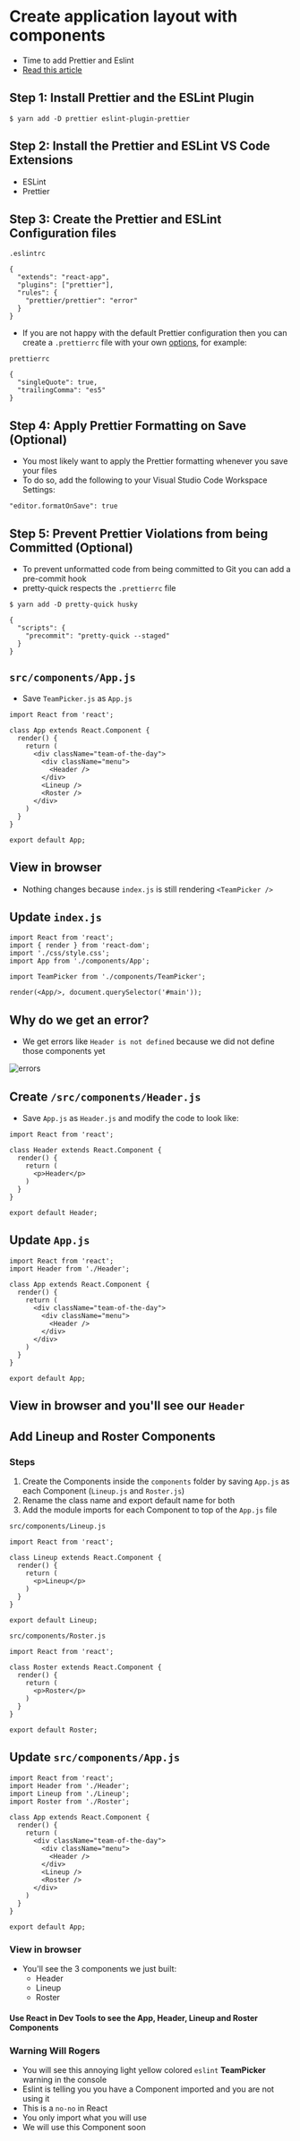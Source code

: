 # Create application layout with components
* Time to add Prettier and Eslint
* [Read this article](https://medium.com/technical-credit/using-prettier-with-vs-code-and-create-react-app-67c2449b9d08)

## Step 1: Install Prettier and the ESLint Plugin

```
$ yarn add -D prettier eslint-plugin-prettier
```

## Step 2: Install the Prettier and ESLint VS Code Extensions
* ESLint
* Prettier

## Step 3: Create the Prettier and ESLint Configuration files

`.eslintrc`

```
{
  "extends": "react-app",
  "plugins": ["prettier"],
  "rules": {
    "prettier/prettier": "error"
  }
}
```

* If you are not happy with the default Prettier configuration then you can create a `.prettierrc` file with your own [options](https://prettier.io/docs/en/options.html), for example:

`prettierrc`

```
{
  "singleQuote": true,
  "trailingComma": "es5"
}
```

## Step 4: Apply Prettier Formatting on Save (Optional)
* You most likely want to apply the Prettier formatting whenever you save your files
* To do so, add the following to your Visual Studio Code Workspace Settings:

`"editor.formatOnSave": true`

## Step 5: Prevent Prettier Violations from being Committed (Optional)
* To prevent unformatted code from being committed to Git you can add a pre-commit hook
* pretty-quick respects the `.prettierrc` file

`$ yarn add -D pretty-quick husky`

```
{
  "scripts": {
    "precommit": "pretty-quick --staged"
  }
}
```


## `src/components/App.js`
* Save `TeamPicker.js` as `App.js`

```
import React from 'react';

class App extends React.Component {
  render() {
    return (
      <div className="team-of-the-day">
        <div className="menu">
          <Header />
        </div>
        <Lineup />
        <Roster />
      </div>
    )
  }
}

export default App;
```

## View in browser
* Nothing changes because `index.js` is still rendering `<TeamPicker />`

## Update `index.js`
```
import React from 'react';
import { render } from 'react-dom';
import './css/style.css';
import App from './components/App';

import TeamPicker from './components/TeamPicker';

render(<App/>, document.querySelector('#main'));
```

## Why do we get an error?
* We get errors like `Header is not defined` because we did not define those components yet

![errors](https://i.imgur.com/nLblST3.png)

## Create `/src/components/Header.js`
* Save `App.js` as `Header.js` and modify the code to look like:

```
import React from 'react';

class Header extends React.Component {
  render() {
    return (
      <p>Header</p>
    )
  }
}

export default Header;
```

## Update `App.js`

```
import React from 'react';
import Header from './Header';

class App extends React.Component {
  render() {
    return (
      <div className="team-of-the-day">
        <div className="menu">
          <Header />
        </div>
      </div>
    )
  }
}

export default App;
```

## View in browser and you'll see our `Header`

## Add Lineup and Roster Components
### Steps
1. Create the Components inside the `components` folder by saving `App.js` as each Component (`Lineup.js` and `Roster.js`)
2. Rename the class name and export default name for both
3. Add the module imports for each Component to top of the `App.js` file

`src/components/Lineup.js`

```
import React from 'react';

class Lineup extends React.Component {
  render() {
    return (
      <p>Lineup</p>
    )
  }
}

export default Lineup;
```

`src/components/Roster.js`

```
import React from 'react';

class Roster extends React.Component {
  render() {
    return (
      <p>Roster</p>
    )
  }
}

export default Roster;
```

## Update `src/components/App.js`

```
import React from 'react';
import Header from './Header';
import Lineup from './Lineup';
import Roster from './Roster';

class App extends React.Component {
  render() {
    return (
      <div className="team-of-the-day">
        <div className="menu">
          <Header />
        </div>
        <Lineup />
        <Roster />
      </div>
    )
  }
}

export default App;
```

### View in browser
* You'll see the 3 components we just built:
    - Header
    - Lineup
    - Roster

#### Use React in Dev Tools to see the App, Header, Lineup and Roster Components

### Warning Will Rogers
* You will see this annoying light yellow colored `eslint` **TeamPicker** warning in the console
* Eslint is telling you you have a Component imported and you are not using it
* This is a `no-no` in React
* You only import what you will use
* We will use this Component soon


